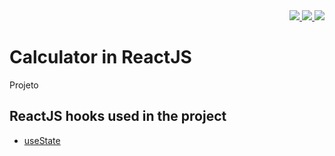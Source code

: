 <div align="right">
  <a href="https://github.com/lucasvssouza/react-task-list/blob/main/LICENSE">
  <img src="https://img.shields.io/github/license/lucasvssouza/react-task-list.svg"></img>
  </a>
  <a href="https://github.com/lucasvssouza/react-calculator/releases/tag/v1.0">
   <img src="https://badgen.net/github/release/lucasvssouza/react-calculator/stable"</img>
  </a>
  <a href="">
   <img src="https://badgen.net/github/stars/lucasvssouza/react-calculator"</img>
  </a>
</div>


# Calculator in ReactJS
Projeto 

## ReactJS hooks used in the project
- [useState](https://pt-br.reactjs.org/docs/hooks-state.html)
